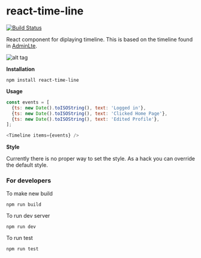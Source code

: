 # react-time-line

[![Build Status](https://travis-ci.org/arunghosh/react-timline.svg?branch=master)](https://travis-ci.org/arunghosh/react-timline)

React component for diplaying timeline. This is based on the timeline found in [AdminLte](https://github.com/almasaeed2010/AdminLTE).

![alt tag](https://github.com/arunghosh/react-time-line/raw/master/docs/timeline.png)

**Installation**
```
npm install react-time-line
```


**Usage**

```javascript
const events = [
  {ts: new Date().toISOString(), text: 'Logged in'},
  {ts: new Date().toISOString(), text: 'Clicked Home Page'},
  {ts: new Date().toISOString(), text: 'Edited Profile'},
];

<Timeline items={events} />
```

**Style**

Currently there is no proper way to set the style. As a hack you can override the default style.


### For developers

To make new build
```
npm run build
```

To run dev server
```
npm run dev
```

To run test
```
npm run test
```

